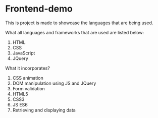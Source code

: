 # Frontend-demo

This is project is made to showcase the languages that are being used.


What all languages and frameworks that are used are listed below:
1) HTML
2) CSS
3) JavaScript
4) JQuery

What it incorporates?
1) CSS animation
2) DOM manipulation using JS and JQuery
3) Form validation
4) HTML5 
5) CSS3 
6) JS ES6
7) Retrieving and displaying data
